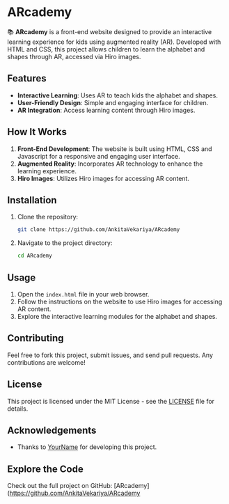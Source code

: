 
# ARcademy

📚 **ARcademy** is a front-end website designed to provide an interactive learning experience for kids using augmented reality (AR). Developed with HTML and CSS, this project allows children to learn the alphabet and shapes through AR, accessed via Hiro images.

## Features

- **Interactive Learning**: Uses AR to teach kids the alphabet and shapes.
- **User-Friendly Design**: Simple and engaging interface for children.
- **AR Integration**: Access learning content through Hiro images.

## How It Works

1. **Front-End Development**: The website is built using HTML, CSS and Javascript for a responsive and engaging user interface.
2. **Augmented Reality**: Incorporates AR technology to enhance the learning experience.
3. **Hiro Images**: Utilizes Hiro images for accessing AR content.

## Installation

1. Clone the repository:
    ```bash
    git clone https://github.com/AnkitaVekariya/ARcademy
    ```
2. Navigate to the project directory:
    ```bash
    cd ARcademy
    ```

## Usage

1. Open the `index.html` file in your web browser.
2. Follow the instructions on the website to use Hiro images for accessing AR content.
3. Explore the interactive learning modules for the alphabet and shapes.

## Contributing

Feel free to fork this project, submit issues, and send pull requests. Any contributions are welcome!

## License

This project is licensed under the MIT License - see the [LICENSE](LICENSE) file for details.

## Acknowledgements

- Thanks to [YourName](https://github.com/YourGitHubUsername) for developing this project.

## Explore the Code

Check out the full project on GitHub: [ARcademy](https://github.com/AnkitaVekariya/ARcademy

 
